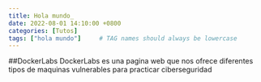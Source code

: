 ```yaml
---
title: Hola mundo_
date: 2022-08-01 14:10:00 +0800
categories: [Tutos]
tags: ["hola mundo"]     # TAG names should always be lowercase
---
```

##DockerLabs
DockerLabs es una pagina web que nos ofrece diferentes tipos de maquinas vulnerables para practicar ciberseguridad 
